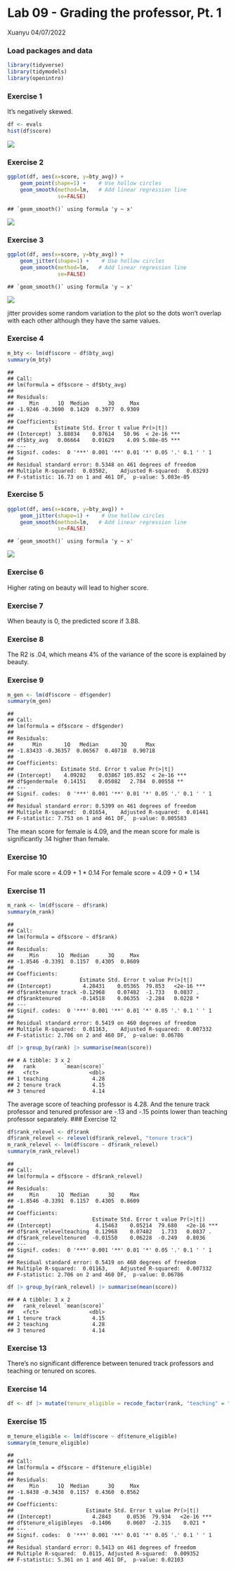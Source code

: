 Lab 09 - Grading the professor, Pt. 1
================
Xuanyu
04/07/2022

### Load packages and data

``` r
library(tidyverse) 
library(tidymodels)
library(openintro)
```

### Exercise 1

It’s negatively skewed.

``` r
df <- evals
hist(df$score)
```

![](lab-09_files/figure-gfm/unnamed-chunk-1-1.png)<!-- -->

### Exercise 2

``` r
ggplot(df, aes(x=score, y=bty_avg)) +
    geom_point(shape=1) +    # Use hollow circles
    geom_smooth(method=lm,   # Add linear regression line
                se=FALSE)
```

    ## `geom_smooth()` using formula 'y ~ x'

![](lab-09_files/figure-gfm/unnamed-chunk-2-1.png)<!-- -->

### Exercise 3

``` r
ggplot(df, aes(x=score, y=bty_avg)) +
    geom_jitter(shape=1) +    # Use hollow circles
    geom_smooth(method=lm,   # Add linear regression line
                se=FALSE)
```

    ## `geom_smooth()` using formula 'y ~ x'

![](lab-09_files/figure-gfm/unnamed-chunk-3-1.png)<!-- -->

jitter provides some random variation to the plot so the dots won’t
overlap with each other although they have the same values.

### Exercise 4

``` r
m_bty <- lm(df$score ~ df$bty_avg)
summary(m_bty)
```

    ## 
    ## Call:
    ## lm(formula = df$score ~ df$bty_avg)
    ## 
    ## Residuals:
    ##     Min      1Q  Median      3Q     Max 
    ## -1.9246 -0.3690  0.1420  0.3977  0.9309 
    ## 
    ## Coefficients:
    ##             Estimate Std. Error t value Pr(>|t|)    
    ## (Intercept)  3.88034    0.07614   50.96  < 2e-16 ***
    ## df$bty_avg   0.06664    0.01629    4.09 5.08e-05 ***
    ## ---
    ## Signif. codes:  0 '***' 0.001 '**' 0.01 '*' 0.05 '.' 0.1 ' ' 1
    ## 
    ## Residual standard error: 0.5348 on 461 degrees of freedom
    ## Multiple R-squared:  0.03502,    Adjusted R-squared:  0.03293 
    ## F-statistic: 16.73 on 1 and 461 DF,  p-value: 5.083e-05

### Exercise 5

``` r
ggplot(df, aes(x=score, y=bty_avg)) +
    geom_jitter(shape=1) +    # Use hollow circles
    geom_smooth(method=lm,   # Add linear regression line
                se=FALSE)
```

    ## `geom_smooth()` using formula 'y ~ x'

![](lab-09_files/figure-gfm/unnamed-chunk-5-1.png)<!-- -->

### Exercise 6

Higher rating on beauty will lead to higher score.

### Exercise 7

When beauty is 0, the predicted score if 3.88.

### Exercise 8

The R2 is .04, which means 4% of the variance of the score is explained
by beauty.

### Exercise 9

``` r
m_gen <- lm(df$score ~ df$gender)
summary(m_gen)
```

    ## 
    ## Call:
    ## lm(formula = df$score ~ df$gender)
    ## 
    ## Residuals:
    ##      Min       1Q   Median       3Q      Max 
    ## -1.83433 -0.36357  0.06567  0.40718  0.90718 
    ## 
    ## Coefficients:
    ##               Estimate Std. Error t value Pr(>|t|)    
    ## (Intercept)    4.09282    0.03867 105.852  < 2e-16 ***
    ## df$gendermale  0.14151    0.05082   2.784  0.00558 ** 
    ## ---
    ## Signif. codes:  0 '***' 0.001 '**' 0.01 '*' 0.05 '.' 0.1 ' ' 1
    ## 
    ## Residual standard error: 0.5399 on 461 degrees of freedom
    ## Multiple R-squared:  0.01654,    Adjusted R-squared:  0.01441 
    ## F-statistic: 7.753 on 1 and 461 DF,  p-value: 0.005583

The mean score for female is 4.09, and the mean score for male is
significantly .14 higher than female.

### Exercise 10

For male score = 4.09 + 1 \* 0.14 For female score = 4.09 + 0 \* 1.14

### Exercise 11

``` r
m_rank <- lm(df$score ~ df$rank)
summary(m_rank)
```

    ## 
    ## Call:
    ## lm(formula = df$score ~ df$rank)
    ## 
    ## Residuals:
    ##     Min      1Q  Median      3Q     Max 
    ## -1.8546 -0.3391  0.1157  0.4305  0.8609 
    ## 
    ## Coefficients:
    ##                     Estimate Std. Error t value Pr(>|t|)    
    ## (Intercept)          4.28431    0.05365  79.853   <2e-16 ***
    ## df$ranktenure track -0.12968    0.07482  -1.733   0.0837 .  
    ## df$ranktenured      -0.14518    0.06355  -2.284   0.0228 *  
    ## ---
    ## Signif. codes:  0 '***' 0.001 '**' 0.01 '*' 0.05 '.' 0.1 ' ' 1
    ## 
    ## Residual standard error: 0.5419 on 460 degrees of freedom
    ## Multiple R-squared:  0.01163,    Adjusted R-squared:  0.007332 
    ## F-statistic: 2.706 on 2 and 460 DF,  p-value: 0.06786

``` r
df |> group_by(rank) |> summarise(mean(score))
```

    ## # A tibble: 3 x 2
    ##   rank         `mean(score)`
    ##   <fct>                <dbl>
    ## 1 teaching              4.28
    ## 2 tenure track          4.15
    ## 3 tenured               4.14

The average score of teaching professor is 4.28. And the tenure track
professor and tenured professor are -.13 and -.15 points lower than
teaching professor separately. ### Exercise 12

``` r
df$rank_relevel <- df$rank
df$rank_relevel <- relevel(df$rank_relevel, "tenure track")
m_rank_relevel <- lm(df$score ~ df$rank_relevel)
summary(m_rank_relevel)
```

    ## 
    ## Call:
    ## lm(formula = df$score ~ df$rank_relevel)
    ## 
    ## Residuals:
    ##     Min      1Q  Median      3Q     Max 
    ## -1.8546 -0.3391  0.1157  0.4305  0.8609 
    ## 
    ## Coefficients:
    ##                         Estimate Std. Error t value Pr(>|t|)    
    ## (Intercept)              4.15463    0.05214  79.680   <2e-16 ***
    ## df$rank_relevelteaching  0.12968    0.07482   1.733   0.0837 .  
    ## df$rank_releveltenured  -0.01550    0.06228  -0.249   0.8036    
    ## ---
    ## Signif. codes:  0 '***' 0.001 '**' 0.01 '*' 0.05 '.' 0.1 ' ' 1
    ## 
    ## Residual standard error: 0.5419 on 460 degrees of freedom
    ## Multiple R-squared:  0.01163,    Adjusted R-squared:  0.007332 
    ## F-statistic: 2.706 on 2 and 460 DF,  p-value: 0.06786

``` r
df |> group_by(rank_relevel) |> summarise(mean(score))
```

    ## # A tibble: 3 x 2
    ##   rank_relevel `mean(score)`
    ##   <fct>                <dbl>
    ## 1 tenure track          4.15
    ## 2 teaching              4.28
    ## 3 tenured               4.14

### Exercise 13

There’s no significant difference between tenured track professors and
teaching or tenured on scores.

### Exercise 14

``` r
df <- df |> mutate(tenure_eligible = recode_factor(rank, "teaching" = "no", "tenure track" = "yes", "tenured" = "yes"))
```

### Exercise 15

``` r
m_tenure_eligible <- lm(df$score ~ df$tenure_eligible)
summary(m_tenure_eligible)
```

    ## 
    ## Call:
    ## lm(formula = df$score ~ df$tenure_eligible)
    ## 
    ## Residuals:
    ##     Min      1Q  Median      3Q     Max 
    ## -1.8438 -0.3438  0.1157  0.4360  0.8562 
    ## 
    ## Coefficients:
    ##                       Estimate Std. Error t value Pr(>|t|)    
    ## (Intercept)             4.2843     0.0536  79.934   <2e-16 ***
    ## df$tenure_eligibleyes  -0.1406     0.0607  -2.315    0.021 *  
    ## ---
    ## Signif. codes:  0 '***' 0.001 '**' 0.01 '*' 0.05 '.' 0.1 ' ' 1
    ## 
    ## Residual standard error: 0.5413 on 461 degrees of freedom
    ## Multiple R-squared:  0.0115, Adjusted R-squared:  0.009352 
    ## F-statistic: 5.361 on 1 and 461 DF,  p-value: 0.02103
